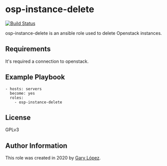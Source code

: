 osp-instance-delete
============

[![Build Status](https://travis-ci.org/joemccann/dillinger.svg?branch=master)](https://travis-ci.org/joemccann/dillinger)

osp-instance-delete is an ansible role used to delete Openstack instances.

Requirements
------------
It's required a connection to openstack.

Example Playbook
----------------
    - hosts: servers
	  become: yes
      roles:
        - osp-instance-delete

License
-------
GPLv3

Author Information
------------------
This role was created in 2020 by [Gary López](https://github.com/gglm92 "Gary López").
